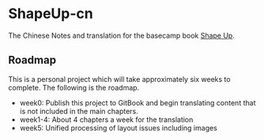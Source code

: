 # ShapeUp-cn
The Chinese Notes and translation for the basecamp book [Shape Up](https://basecamp.com/shapeup).

## Roadmap 
This is a personal project which will take approximately six weeks to complete. The following is the roadmap.
  - week0: Publish this project to GitBook and begin translating content that is not included in the main chapters.
  - week1-4: About 4 chapters a week for the translation
  - week5: Unified processing of layout issues including images
